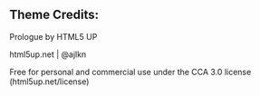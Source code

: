 ## Theme Credits:
Prologue by HTML5 UP

html5up.net | @ajlkn

Free for personal and commercial use under the CCA 3.0 license (html5up.net/license)